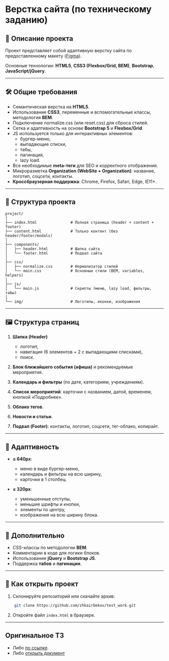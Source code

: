 # Верстка сайта (по техническому заданию)

## 📌 Описание проекта
Проект представляет собой адаптивную верстку сайта по предоставленному макету ([Figma](https://www.figma.com/design/Rhx4oU9jxSrhirX7npHlgQ/%D0%9C%D0%B0%D0%BA%D0%B5%D1%82?node-id=0-1&p=f&t=gcRhAKZ2AL2R8hOX-0)).

Основные технологии: **HTML5**, **CSS3 (Flexbox/Grid, BEM)**, **Bootstrap**, **JavaScript/jQuery**.  

---

## 🛠 Общие требования
- Семантическая верстка на **HTML5**.
- Использование **CSS3**, переменные и вспомогательные классы, методология **BEM**.
- Подключение normalize.css (или reset.css) для сброса стилей.
- Сетка и адаптивность на основе **Bootstrap 5** и **Flexbox/Grid**.
- JS используется только для интерактивных элементов:
  - бургер-меню,
  - выпадающие списки,
  - табы,
  - пагинация,
  - lazy load.
- Все необходимые **meta-теги** для SEO и корректного отображения.
- Микроразметка **Organization (WebSite + Organization)**: название, логотип, соцсети, контакты.
- **Кроссбраузерная поддержка**: Chrome, Firefox, Safari, Edge, IE11+.

---

## 📂 Структура проекта
```
project/
│
├── index.html               # Полная страница (header + content + footer)
├── content.html             # Только контент (без header/footer/modals)
│
├── components/
│   ├── header.html          # Шапка сайта
│   └── footer.html          # Подвал сайта
│
├── css/
│   ├── normalize.css        # Нормализатор стилей
│   └── main.css             # Основные стили (BEM, variables, helpers)
│
├── js/
│   └── main.js              # Скрипты (меню, lazy load, фильтры, табы)
│
└── img/                     # Логотипы, иконки, изображения
```

---

## 🖼 Структура страниц
1. **Шапка (Header)**  
   - логотип,  
   - навигация (6 элементов + 2 с выпадающими списками),  
   - поиск.  

2. **Блок ближайшего события (афиша)** и рекомендуемые мероприятия.  
3. **Календарь и фильтры** (по дате, категориям, учреждениям).  
4. **Список мероприятий**: карточки с названием, датой, временем, кнопкой «Подробнее».  
5. **Облако тегов**.  
6. **Новости и статьи**.  
7. **Подвал (Footer)**: контакты, логотип, соцсети, тег-облако, копирайт.  

---

## 📱 Адаптивность
- **≤ 640px**:  
  - меню в виде бургер-меню,  
  - календарь и фильтры на всю ширину,  
  - карточки в 1 столбец.  

- **≤ 320px**:  
  - уменьшенные отступы,  
  - меньшие шрифты и кнопки,  
  - элементы по центру,  
  - изображения на всю ширину блока.  

---

## 📑 Дополнительно
- CSS-классы по методологии **BEM**.  
- Комментарии в коде для логики блоков.  
- Использование **jQuery** и **Bootstrap JS**.  
- Поддержка **табов** и **пагинации**.  

---

## 🚀 Как открыть проект
1. Склонируйте репозиторий или скачайте архив:  
```bash
    git clone https://github.com/zhkairbekov/test_work.git
```

2. Откройте файл `index.html` в браузере.

---

## Оригинальное ТЗ
- Либо [по ссылке](https://bitroid24.ru/~b7F38).
- Либо [открыть документ](docs/technical-task.docx)